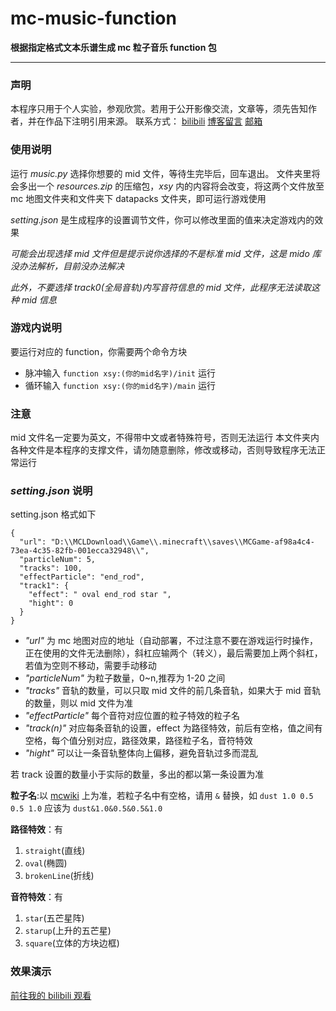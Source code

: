 # mc-music-function

**根据指定格式文本乐谱生成 mc 粒子音乐 function 包**

---

### 声明

本程序只用于个人实验，参观欣赏。若用于公开影像交流，文章等，须先告知作者，并在作品下注明引用来源。
联系方式：
[bilibili](https://space.bilibili.com/349558877)
[博客留言](https://blog.xiaoshiyan.top)
[邮箱](mailto:2239499647@qq.com)

### 使用说明

运行 _music.py_ 选择你想要的 mid 文件，等待生完毕后，回车退出。
文件夹里将会多出一个 _resources.zip_ 的压缩包，_xsy_ 内的内容将会改变，将这两个文件放至 mc 地图文件夹和文件夹下 datapacks 文件夹，即可运行游戏使用

_setting.json_ 是生成程序的设置调节文件，你可以修改里面的值来决定游戏内的效果

_可能会出现选择 mid 文件但是提示说你选择的不是标准 mid 文件，这是 mido 库没办法解析，目前没办法解决_

_此外，不要选择 track0(全局音轨)内写音符信息的 mid 文件，此程序无法读取这种 mid 信息_

### 游戏内说明

要运行对应的 function，你需要两个命令方块

- 脉冲输入 `function xsy:(你的mid名字)/init` 运行
- 循环输入 `function xsy:(你的mid名字)/main` 运行

### 注意

mid 文件名一定要为英文，不得带中文或者特殊符号，否则无法运行
本文件夹内各种文件是本程序的支撑文件，请勿随意删除，修改或移动，否则导致程序无法正常运行

### _setting.json_ 说明

setting.json 格式如下

```
{
  "url": "D:\\MCLDownload\\Game\\.minecraft\\saves\\MCGame-af98a4c4-73ea-4c35-82fb-001ecca32948\\",
  "particleNum": 5,
  "tracks": 100,
  "effectParticle": "end_rod",
  "track1": {
    "effect": " oval end_rod star ",
    "hight": 0
  }
}
```

- _"url"_ 为 mc 地图对应的地址（自动部署，不过注意不要在游戏运行时操作，正在使用的文件无法删除），斜杠应输两个（转义），最后需要加上两个斜杠，若值为空则不移动，需要手动移动
- _"particleNum"_ 为粒子数量，0~n,推荐为 1-20 之间
- _"tracks"_ 音轨的数量，可以只取 mid 文件的前几条音轨，如果大于 mid 音轨的数量，则以 mid 文件为准
- _"effectParticle"_ 每个音符对应位置的粒子特效的粒子名
- _"track(n)"_ 对应每条音轨的设置，effect 为路径特效，前后有空格，值之间有空格，每个值分别对应，路径效果，路径粒子名，音符特效
- _"hight"_ 可以让一条音轨整体向上偏移，避免音轨过多而混乱

若 track 设置的数量小于实际的数量，多出的都以第一条设置为准

**粒子名**:以 [mcwiki](https://minecraft-zh.gamepedia.com/%E7%B2%92%E5%AD%90#.E7.B1.BB.E5.9E.8B) 上为准，若粒子名中有空格，请用 `&` 替换，如 `dust 1.0 0.5 0.5 1.0` 应该为 `dust&1.0&0.5&0.5&1.0`

**路径特效**：有

1. `straight`(直线)
1. `oval`(椭圆)
1. `brokenLine`(折线)

**音符特效**：有

1. `star`(五芒星阵)
1. `starup`(上升的五芒星)
1. `square`(立体的方块边框)

### 效果演示

[前往我的 bilibili 观看](https://space.bilibili.com/349558877)
